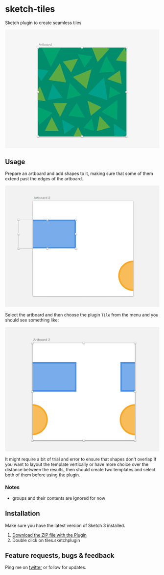 # sketch-tiles

Sketch plugin to create seamless tiles

![Animation](https://raw.githubusercontent.com/kumo/sketch-tiles/master/docs/animation.gif)

## Usage

Prepare an artboard and add shapes to it, making sure that some of them extend past the edges of the artboard.

![Artboard](https://raw.githubusercontent.com/kumo/sketch-tiles/master/docs/artboard.png)

Select the artboard and then choose the plugin `Tile` from the menu and you should see something like:

![Tiled Result](https://raw.githubusercontent.com/kumo/sketch-tiles/master/docs/tile-result.png)

It might require a bit of trial and error to ensure that shapes don't overlap
If you want to layout the template vertically or have more choice over the distance between the results, then should create two templates and select both of them before using the plugin.

### Notes

- groups and their contents are ignored for now

## Installation

Make sure you have the latest version of Sketch 3 installed.

1. [Download the ZIP file with the Plugin](https://github.com/kumo/sketch-tiles/archive/master.zip)
2. Double click on tiles.sketchplugin

## Feature requests, bugs & feedback

Ping me on [twitter](http://twitter.com/kumo) or follow for updates.
